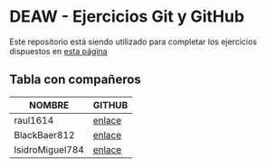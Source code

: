 # DEAW - Ejercicios Git y GitHub
Este repositorio está siendo utilizado para completar los ejercicios dispuestos en [esta página](https://raul-profesor.github.io/DEAW/P5.1/)

## Tabla con compañeros
| NOMBRE          | GITHUB                                       |
| --------------- | -------------------------------------------- |
| raul1614        | [enlace](https://github.com/raul1641)        |
| BlackBaer812    | [enlace](https://github.com/BlackBaer812)    |
| IsidroMiguel784 | [enlace](https://github.com/IsidroMiguel784) |